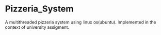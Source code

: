 # Pizzeria_System
A multithreaded pizzeria system using linux os(ubuntu). Implemented in the context of university assigment.
